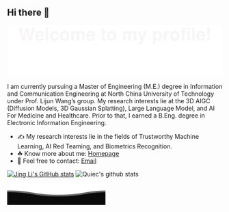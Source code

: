 ## Hi there 👋
![](Bottom_up.svg)

I am currently pursuing a Master of Engineering (M.E.) degree in Information and Communication Engineering at North China University of Technology under Prof. Lijun Wang’s group. My research interests lie at the 3D AIGC (Diffusion Models, 3D Gaussian Splatting), Large Language Model, and AI For Medicine and Healthcare. Prior to that, I earned a B.Eng. degree in Electronic Information Engineering.

- ✍ My research interests lie in the fields of Trustworthy Machine Learning, AI Red Teaming, and Biometrics Recognition.
- ☘ Know more about me: [Homepage](https://godzillali.github.io)
- 💬 Feel free to contact: [Email](li@mail.ncut.edu.cn) 

<a href="https://github.com/GodzillaLi"><img src="https://github-readme-stats.vercel.app/api?username=GodzillaLi&show_icons=true&hide=&count_private=true&title_color=0891b2&text_color=ffffff&icon_color=0891b2&bg_color=1c1917&hide_border=true&show_icons=true" alt="Jing Li's GitHub stats" /></a>  ![Quiec's github stats](https://github-readme-stats.vercel.app/api/top-langs/?username=GodzillaLi&theme=radical&layout=compact)

![](Bottom_down.svg)
<!--
**GodzillaLi/GodzillaLi** is a ✨ _special_ ✨ repository because its `README.md` (this file) appears on your GitHub profile.

Here are some ideas to get you started:

- 🔭 I’m currently working on ...
- 🌱 I’m currently learning ...
- 👯 I’m looking to collaborate on ...
- 🤔 I’m looking for help with ...
- 💬 Ask me about ...
- 📫 How to reach me: ...
- 😄 Pronouns: ...
- ⚡ Fun fact: ...
-->

